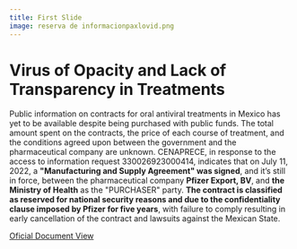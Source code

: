 ```yaml
---
title: First Slide
image: reserva de informacionpaxlovid.png
---
```


# Virus of Opacity and Lack of Transparency in Treatments

Public information on contracts for oral antiviral treatments in Mexico has yet to be available despite being purchased with public funds. The total amount spent on the contracts, the price of each course of treatment, and the conditions agreed upon between the government and the pharmaceutical company are unknown. CENAPRECE, in response to the access to information request 330026923000414, indicates that on July 11, 2022, a **"Manufacturing and Supply Agreement" was signed**, and it’s still in force, between the pharmaceutical company **Pfizer Export, BV**, and **the Ministry of Health** as the "PURCHASER" party. **The contract is classified as reserved for national security reasons and due to the confidentiality clause imposed by Pfizer for five years**, with failure to comply resulting in early cancellation of the contract and lawsuits against the Mexican State.

<a class="btn btn-secondary" href="/vacunas-2023/assets/docs/CT-238-23 RESERVA.pdf" target="_blank">Oficial Document View</a>
<br>

